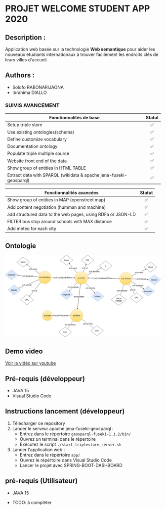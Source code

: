 # PROJET WELCOME STUDENT APP 2020
## Description :
Application web basée sur la technologie __Web semantique__ pour aider les nouveaux étudiants internationaux à trouver facilement les endroits clés de leurs villes d'accueil. 
## Authors :
 - Solofo RABONARIJAONA
 - Ibrahima DIALLO

### SUIVIS AVANCEMENT
| __Fonctionnalités de base__   |  __Statut__    |
|---------------------------|:----------:|
| Setup triple store |  :white_check_mark:       |
| Use existing ontologies(schema) |    :white_check_mark:   |
| Define customize vocabulary | :white_check_mark: |
| Documentation ontology   | :white_check_mark: |
| Populate triple multiple source | :white_check_mark: |
| Website front end of the data  | :white_check_mark: |
| Show group of entities in HTML TABLE | :white_check_mark: |
| Extract data with SPARQL (wikidata & apache jena-fuseki-geosparql) | :white_check_mark: |

| __Fonctionnalités avancées__   |  __Statut__    |
|--------------------------------|:--------------:|
| Show group of entities in MAP (openstreet map) | :white_check_mark: |
| Add content negotiation (humman and machine) | :white_check_mark: |
| add structured data to the web pages, using RDFa or JSON-LD | :white_check_mark: |
| FILTER bus stop around schools with MAX distance | :white_check_mark: | 
| Add meteo for each city | :white_check_mark: |



## Ontologie
![alt text](https://raw.githubusercontent.com/Enjana-mavitrika/welcome-student-app/master/Conception-Ontology.png?raw=true)


## Demo video 
[Voir la vidéo sur youtube](https://youtu.be/5xC2lqzb1zk)


## Pré-requis (développeur)
- JAVA 15
- Visual Studio Code 

## Instructions lancement (développeur)
1. Télécharger ce repository
2. Lancer le serveur apache jena-fuseki-geosparql :
    - Entrez dans le répertoire `geosparql-fuseki-1.1.2/bin/`
    - Ouvrez un terminal dans le répertoire
    - Exécutez le script `./start_triplestore_server.sh`
3. Lancer l'application web :
    - Entrez dans le répértoire `app/`
    - Ouvrez le répértoire dans Visual Studio Code 
    - Lancer le projet avec SPRING-BOOT-DASHBOARD

## pré-requis (Utilisateur)
- JAVA 15

- TODO: à compléter
